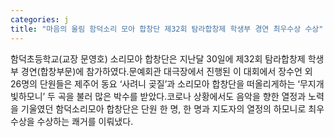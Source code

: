 ```yaml
---
categories: j
title: "마음의 울림 함덕소리 모아 합창단 제32회 탐라합창제 학생부 경연 최우수상 수상"
---
```

함덕초등학교(교장 문영호) 소리모아 합창단은 지난달 30일에 제32회 탐라합창제 학생부 경연(합창부문)에 참가하였다.문예회관 대극장에서 진행된 이 대회에서 장수언 외 26명의 단원들은 제주어 동요 ‘사려니 곶질’과 소리모아 합창단을 떠올리게하는 ‘무지개빛하모니’ 두 곡을 불러 많은 박수를 받았다.코로나 상황에서도 음악을 향한 열정과 노력을 기울였던 함덕소리모아 합창단은 단원 한 명, 한 명과 지도자의 열정의 하모니로 최우수상을 수상하는 쾌거를 이뤄냈다.